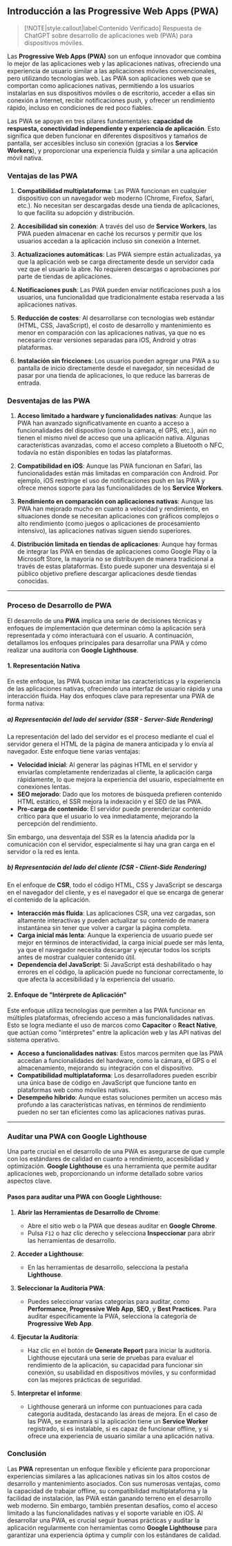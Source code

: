 ## **Introducción a las Progressive Web Apps (PWA)** <!-- {docsify-ignore} -->

> [!NOTE|style:callout|label:Contenido Verificado]
> Respuesta de ChatGPT sobre desarrollo de aplicaciones web (PWA) para dispositivos móviles.


Las **Progressive Web Apps (PWA)** son un enfoque innovador que combina lo mejor de las aplicaciones web y las aplicaciones nativas, ofreciendo una experiencia de usuario similar a las aplicaciones móviles convencionales, pero utilizando tecnologías web. Las PWA son aplicaciones web que se comportan como aplicaciones nativas, permitiendo a los usuarios instalarlas en sus dispositivos móviles o de escritorio, acceder a ellas sin conexión a Internet, recibir notificaciones push, y ofrecer un rendimiento rápido, incluso en condiciones de red poco fiables.

Las PWA se apoyan en tres pilares fundamentales: **capacidad de respuesta, conectividad independiente y experiencia de aplicación**. Esto significa que deben funcionar en diferentes dispositivos y tamaños de pantalla, ser accesibles incluso sin conexión (gracias a los **Service Workers**), y proporcionar una experiencia fluida y similar a una aplicación móvil nativa.

### **Ventajas de las PWA** <!-- {docsify-ignore} -->

1. **Compatibilidad multiplataforma**: Las PWA funcionan en cualquier dispositivo con un navegador web moderno (Chrome, Firefox, Safari, etc.). No necesitan ser descargadas desde una tienda de aplicaciones, lo que facilita su adopción y distribución.
   
2. **Accesibilidad sin conexión**: A través del uso de **Service Workers**, las PWA pueden almacenar en caché los recursos y permitir que los usuarios accedan a la aplicación incluso sin conexión a Internet.

3. **Actualizaciones automáticas**: Las PWA siempre están actualizadas, ya que la aplicación web se carga directamente desde un servidor cada vez que el usuario la abre. No requieren descargas o aprobaciones por parte de tiendas de aplicaciones.

4. **Notificaciones push**: Las PWA pueden enviar notificaciones push a los usuarios, una funcionalidad que tradicionalmente estaba reservada a las aplicaciones nativas.

5. **Reducción de costes**: Al desarrollarse con tecnologías web estándar (HTML, CSS, JavaScript), el costo de desarrollo y mantenimiento es menor en comparación con las aplicaciones nativas, ya que no es necesario crear versiones separadas para iOS, Android y otras plataformas.

6. **Instalación sin fricciones**: Los usuarios pueden agregar una PWA a su pantalla de inicio directamente desde el navegador, sin necesidad de pasar por una tienda de aplicaciones, lo que reduce las barreras de entrada.

### **Desventajas de las PWA** <!-- {docsify-ignore} -->

1. **Acceso limitado a hardware y funcionalidades nativas**: Aunque las PWA han avanzado significativamente en cuanto a acceso a funcionalidades del dispositivo (como la cámara, el GPS, etc.), aún no tienen el mismo nivel de acceso que una aplicación nativa. Algunas características avanzadas, como el acceso completo a Bluetooth o NFC, todavía no están disponibles en todas las plataformas.

2. **Compatibilidad en iOS**: Aunque las PWA funcionan en Safari, las funcionalidades están más limitadas en comparación con Android. Por ejemplo, iOS restringe el uso de notificaciones push en las PWA y ofrece menos soporte para las funcionalidades de los **Service Workers**.

3. **Rendimiento en comparación con aplicaciones nativas**: Aunque las PWA han mejorado mucho en cuanto a velocidad y rendimiento, en situaciones donde se necesitan aplicaciones con gráficos complejos o alto rendimiento (como juegos o aplicaciones de procesamiento intensivo), las aplicaciones nativas siguen siendo superiores.

4. **Distribución limitada en tiendas de aplicaciones**: Aunque hay formas de integrar las PWA en tiendas de aplicaciones como Google Play o la Microsoft Store, la mayoría no se distribuyen de manera tradicional a través de estas plataformas. Esto puede suponer una desventaja si el público objetivo prefiere descargar aplicaciones desde tiendas conocidas.

---

### **Proceso de Desarrollo de PWA** <!-- {docsify-ignore} -->

El desarrollo de una **PWA** implica una serie de decisiones técnicas y enfoques de implementación que determinan cómo la aplicación será representada y cómo interactuará con el usuario. A continuación, detallamos los enfoques principales para desarrollar una PWA y cómo realizar una auditoría con **Google Lighthouse**.

#### **1. Representación Nativa**
En este enfoque, las PWA buscan imitar las características y la experiencia de las aplicaciones nativas, ofreciendo una interfaz de usuario rápida y una interacción fluida. Hay dos enfoques clave para representar una PWA de forma nativa:

##### **a) Representación del lado del servidor (SSR - Server-Side Rendering)**
La representación del lado del servidor es el proceso mediante el cual el servidor genera el HTML de la página de manera anticipada y lo envía al navegador. Este enfoque tiene varias ventajas:

- **Velocidad inicial**: Al generar las páginas HTML en el servidor y enviarlas completamente renderizadas al cliente, la aplicación carga rápidamente, lo que mejora la experiencia del usuario, especialmente en conexiones lentas.
- **SEO mejorado**: Dado que los motores de búsqueda prefieren contenido HTML estático, el SSR mejora la indexación y el SEO de las PWA.
- **Pre-carga de contenido**: El servidor puede prerenderizar contenido crítico para que el usuario lo vea inmediatamente, mejorando la percepción del rendimiento.

Sin embargo, una desventaja del SSR es la latencia añadida por la comunicación con el servidor, especialmente si hay una gran carga en el servidor o la red es lenta.

##### **b) Representación del lado del cliente (CSR - Client-Side Rendering)**
En el enfoque de **CSR**, todo el código HTML, CSS y JavaScript se descarga en el navegador del cliente, y es el navegador el que se encarga de generar el contenido de la aplicación.

- **Interacción más fluida**: Las aplicaciones CSR, una vez cargadas, son altamente interactivas y pueden actualizar su contenido de manera instantánea sin tener que volver a cargar la página completa.
- **Carga inicial más lenta**: Aunque la experiencia de usuario puede ser mejor en términos de interactividad, la carga inicial puede ser más lenta, ya que el navegador necesita descargar y ejecutar todos los scripts antes de mostrar cualquier contenido útil.
- **Dependencia del JavaScript**: Si JavaScript está deshabilitado o hay errores en el código, la aplicación puede no funcionar correctamente, lo que afecta la accesibilidad y la experiencia del usuario.

#### **2. Enfoque de "Intérprete de Aplicación"**

Este enfoque utiliza tecnologías que permiten a las PWA funcionar en múltiples plataformas, ofreciendo acceso a más funcionalidades nativas. Esto se logra mediante el uso de marcos como **Capacitor** o **React Native**, que actúan como "intérpretes" entre la aplicación web y las API nativas del sistema operativo.

- **Acceso a funcionalidades nativas**: Estos marcos permiten que las PWA accedan a funcionalidades del hardware, como la cámara, el GPS o el almacenamiento, mejorando su integración con el dispositivo.
- **Compatibilidad multiplataforma**: Los desarrolladores pueden escribir una única base de código en JavaScript que funcione tanto en plataformas web como móviles nativas.
- **Desempeño híbrido**: Aunque estas soluciones permiten un acceso más profundo a las características nativas, en términos de rendimiento pueden no ser tan eficientes como las aplicaciones nativas puras.

---

### **Auditar una PWA con Google Lighthouse** <!-- {docsify-ignore} -->

Una parte crucial en el desarrollo de una PWA es asegurarse de que cumple con los estándares de calidad en cuanto a rendimiento, accesibilidad y optimización. **Google Lighthouse** es una herramienta que permite auditar aplicaciones web, proporcionando un informe detallado sobre varios aspectos clave.

#### **Pasos para auditar una PWA con Google Lighthouse**:

1. **Abrir las Herramientas de Desarrollo de Chrome**:
   - Abre el sitio web o la PWA que deseas auditar en **Google Chrome**.
   - Pulsa `F12` o haz clic derecho y selecciona **Inspeccionar** para abrir las herramientas de desarrollo.

2. **Acceder a Lighthouse**:
   - En las herramientas de desarrollo, selecciona la pestaña **Lighthouse**.

3. **Seleccionar la Auditoría PWA**:
   - Puedes seleccionar varias categorías para auditar, como **Performance**, **Progressive Web App**, **SEO**, y **Best Practices**. Para auditar específicamente la PWA, selecciona la categoría de **Progressive Web App**.

4. **Ejecutar la Auditoría**:
   - Haz clic en el botón de **Generate Report** para iniciar la auditoría. Lighthouse ejecutará una serie de pruebas para evaluar el rendimiento de la aplicación, su capacidad para funcionar sin conexión, su usabilidad en dispositivos móviles, y su conformidad con las mejores prácticas de seguridad.

5. **Interpretar el informe**:
   - Lighthouse generará un informe con puntuaciones para cada categoría auditada, destacando las áreas de mejora. En el caso de las PWA, se examinará si la aplicación tiene un **Service Worker** registrado, si es instalable, si es capaz de funcionar offline, y si ofrece una experiencia de usuario similar a una aplicación nativa.

### **Conclusión** <!-- {docsify-ignore} -->

Las **PWA** representan un enfoque flexible y eficiente para proporcionar experiencias similares a las aplicaciones nativas sin los altos costos de desarrollo y mantenimiento asociados. Con sus numerosas ventajas, como la capacidad de trabajar offline, su compatibilidad multiplataforma y la facilidad de instalación, las PWA están ganando terreno en el desarrollo web moderno. Sin embargo, también presentan desafíos, como el acceso limitado a las funcionalidades nativas y el soporte variable en iOS. Al desarrollar una PWA, es crucial seguir buenas prácticas y auditar la aplicación regularmente con herramientas como **Google Lighthouse** para garantizar una experiencia óptima y cumplir con los estándares de calidad.
